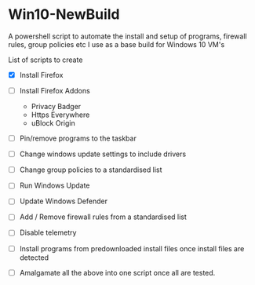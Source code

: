 # Win10-NewBuild
A powershell script to automate the install and setup of programs, firewall rules, group policies etc I use as a base build for Windows 10 VM's

List of scripts to create

* [X] Install Firefox
* [ ] Install Firefox Addons
  * Privacy Badger
  * Https Everywhere
  * uBlock Origin
 * [ ] Pin/remove programs to the taskbar
 * [ ] Change windows update settings to include drivers
 * [ ] Change group policies to a standardised list
 * [ ] Run Windows Update
 * [ ] Update Windows Defender
 * [ ] Add / Remove firewall rules from a standardised list
 * [ ] Disable telemetry
 * [ ] Install programs from predownloaded install files once install files are detected
 
 * [ ] Amalgamate all the above into one script once all are tested.
